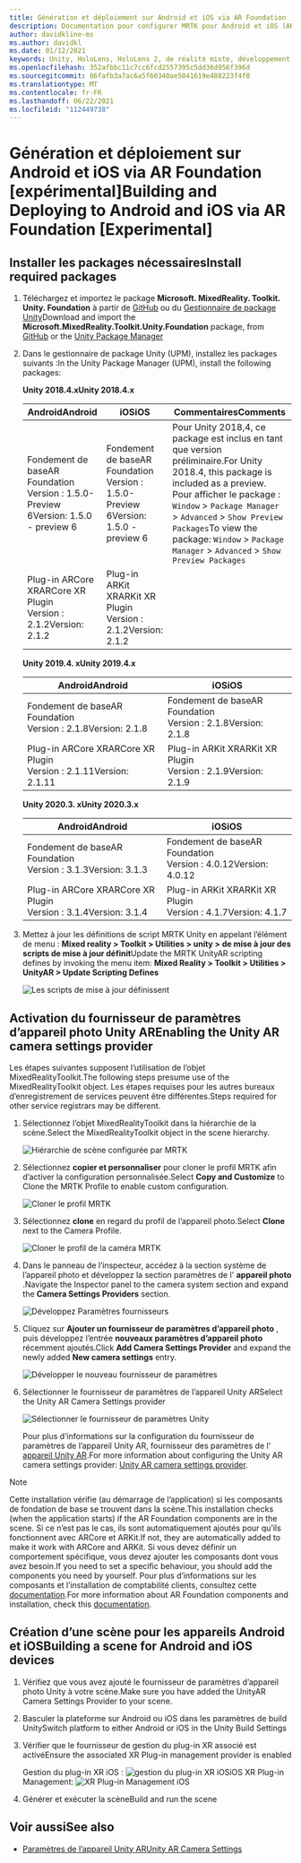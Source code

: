 ```yaml
---
title: Génération et déploiement sur Android et iOS via AR Foundation
description: Documentation pour configurer MRTK pour Android et iOS (ARFoundation) dans Unity
author: davidkline-ms
ms.author: davidkl
ms.date: 01/12/2021
keywords: Unity, HoloLens, HoloLens 2, de réalité mixte, développement, MRTK, AR Core, kit AR, iOS, IOS, Android, comptabilité basique
ms.openlocfilehash: 352afbbc11c7cc6fcd2557395c5dd36d956f396d
ms.sourcegitcommit: 86fafb3a7ac6a5f60340ae5041619e488223f4f0
ms.translationtype: MT
ms.contentlocale: fr-FR
ms.lasthandoff: 06/22/2021
ms.locfileid: "112449738"
---
```

# <a name="building-and-deploying-to-android-and-ios-via-ar-foundation-experimental"></a><span data-ttu-id="8fd80-104">Génération et déploiement sur Android et iOS via AR Foundation [expérimental]</span><span class="sxs-lookup"><span data-stu-id="8fd80-104">Building and Deploying to Android and iOS via AR Foundation [Experimental]</span></span>

## <a name="install-required-packages"></a><span data-ttu-id="8fd80-105">Installer les packages nécessaires</span><span class="sxs-lookup"><span data-stu-id="8fd80-105">Install required packages</span></span>

1. <span data-ttu-id="8fd80-106">Téléchargez et importez le package **Microsoft. MixedReality. Toolkit. Unity. Foundation** à partir de [GitHub](https://github.com/microsoft/MixedRealityToolkit-Unity/releases/) ou du [Gestionnaire de package Unity](../configuration/usingupm.md)</span><span class="sxs-lookup"><span data-stu-id="8fd80-106">Download and import the **Microsoft.MixedReality.Toolkit.Unity.Foundation** package, from [GitHub](https://github.com/microsoft/MixedRealityToolkit-Unity/releases/) or the [Unity Package Manager](../configuration/usingupm.md)</span></span>

1. <span data-ttu-id="8fd80-107">Dans le gestionnaire de package Unity (UPM), installez les packages suivants :</span><span class="sxs-lookup"><span data-stu-id="8fd80-107">In the Unity Package Manager (UPM), install the following packages:</span></span>

    <span data-ttu-id="8fd80-108">**Unity 2018.4.x**</span><span class="sxs-lookup"><span data-stu-id="8fd80-108">**Unity 2018.4.x**</span></span>

    | <span data-ttu-id="8fd80-109">**Android**</span><span class="sxs-lookup"><span data-stu-id="8fd80-109">**Android**</span></span> | <span data-ttu-id="8fd80-110">**iOS**</span><span class="sxs-lookup"><span data-stu-id="8fd80-110">**iOS**</span></span> | <span data-ttu-id="8fd80-111">Commentaires</span><span class="sxs-lookup"><span data-stu-id="8fd80-111">Comments</span></span> |
    | --- | --- | --- |
    | <span data-ttu-id="8fd80-112">Fondement de base</span><span class="sxs-lookup"><span data-stu-id="8fd80-112">AR Foundation</span></span>  <br/> <span data-ttu-id="8fd80-113">Version : 1.5.0-Preview 6</span><span class="sxs-lookup"><span data-stu-id="8fd80-113">Version: 1.5.0 - preview 6</span></span> | <span data-ttu-id="8fd80-114">Fondement de base</span><span class="sxs-lookup"><span data-stu-id="8fd80-114">AR Foundation</span></span>  <br/> <span data-ttu-id="8fd80-115">Version : 1.5.0-Preview 6</span><span class="sxs-lookup"><span data-stu-id="8fd80-115">Version: 1.5.0 - preview 6</span></span> | <span data-ttu-id="8fd80-116">Pour Unity 2018,4, ce package est inclus en tant que version préliminaire.</span><span class="sxs-lookup"><span data-stu-id="8fd80-116">For Unity 2018.4, this package is included as a preview.</span></span> <span data-ttu-id="8fd80-117">Pour afficher le package : `Window` > `Package Manager` > `Advanced` > `Show Preview Packages`</span><span class="sxs-lookup"><span data-stu-id="8fd80-117">To view the package: `Window` > `Package Manager` > `Advanced` > `Show Preview Packages`</span></span> |
    | <span data-ttu-id="8fd80-118">Plug-in ARCore XR</span><span class="sxs-lookup"><span data-stu-id="8fd80-118">ARCore XR Plugin</span></span> <br/> <span data-ttu-id="8fd80-119">Version : 2.1.2</span><span class="sxs-lookup"><span data-stu-id="8fd80-119">Version: 2.1.2</span></span> | <span data-ttu-id="8fd80-120">Plug-in ARKit XR</span><span class="sxs-lookup"><span data-stu-id="8fd80-120">ARKit XR Plugin</span></span> <br/> <span data-ttu-id="8fd80-121">Version : 2.1.2</span><span class="sxs-lookup"><span data-stu-id="8fd80-121">Version: 2.1.2</span></span> | |

    <span data-ttu-id="8fd80-122">**Unity 2019.4. x**</span><span class="sxs-lookup"><span data-stu-id="8fd80-122">**Unity 2019.4.x**</span></span>

    | <span data-ttu-id="8fd80-123">**Android**</span><span class="sxs-lookup"><span data-stu-id="8fd80-123">**Android**</span></span> | <span data-ttu-id="8fd80-124">**iOS**</span><span class="sxs-lookup"><span data-stu-id="8fd80-124">**iOS**</span></span> |
    | --- | --- |
    | <span data-ttu-id="8fd80-125">Fondement de base</span><span class="sxs-lookup"><span data-stu-id="8fd80-125">AR Foundation</span></span>  <br/> <span data-ttu-id="8fd80-126">Version : 2.1.8</span><span class="sxs-lookup"><span data-stu-id="8fd80-126">Version: 2.1.8</span></span> |  <span data-ttu-id="8fd80-127">Fondement de base</span><span class="sxs-lookup"><span data-stu-id="8fd80-127">AR Foundation</span></span>  <br/> <span data-ttu-id="8fd80-128">Version : 2.1.8</span><span class="sxs-lookup"><span data-stu-id="8fd80-128">Version: 2.1.8</span></span> |
    | <span data-ttu-id="8fd80-129">Plug-in ARCore XR</span><span class="sxs-lookup"><span data-stu-id="8fd80-129">ARCore XR Plugin</span></span> <br/> <span data-ttu-id="8fd80-130">Version : 2.1.11</span><span class="sxs-lookup"><span data-stu-id="8fd80-130">Version: 2.1.11</span></span> | <span data-ttu-id="8fd80-131">Plug-in ARKit XR</span><span class="sxs-lookup"><span data-stu-id="8fd80-131">ARKit XR Plugin</span></span> <br/> <span data-ttu-id="8fd80-132">Version : 2.1.9</span><span class="sxs-lookup"><span data-stu-id="8fd80-132">Version: 2.1.9</span></span> |

    <span data-ttu-id="8fd80-133">**Unity 2020.3. x**</span><span class="sxs-lookup"><span data-stu-id="8fd80-133">**Unity 2020.3.x**</span></span>

    | <span data-ttu-id="8fd80-134">**Android**</span><span class="sxs-lookup"><span data-stu-id="8fd80-134">**Android**</span></span> | <span data-ttu-id="8fd80-135">**iOS**</span><span class="sxs-lookup"><span data-stu-id="8fd80-135">**iOS**</span></span> |
    | --- | --- |
    | <span data-ttu-id="8fd80-136">Fondement de base</span><span class="sxs-lookup"><span data-stu-id="8fd80-136">AR Foundation</span></span>  <br/> <span data-ttu-id="8fd80-137">Version : 3.1.3</span><span class="sxs-lookup"><span data-stu-id="8fd80-137">Version: 3.1.3</span></span> |  <span data-ttu-id="8fd80-138">Fondement de base</span><span class="sxs-lookup"><span data-stu-id="8fd80-138">AR Foundation</span></span>  <br/> <span data-ttu-id="8fd80-139">Version : 4.0.12</span><span class="sxs-lookup"><span data-stu-id="8fd80-139">Version: 4.0.12</span></span> |
    | <span data-ttu-id="8fd80-140">Plug-in ARCore XR</span><span class="sxs-lookup"><span data-stu-id="8fd80-140">ARCore XR Plugin</span></span> <br/> <span data-ttu-id="8fd80-141">Version : 3.1.4</span><span class="sxs-lookup"><span data-stu-id="8fd80-141">Version: 3.1.4</span></span> | <span data-ttu-id="8fd80-142">Plug-in ARKit XR</span><span class="sxs-lookup"><span data-stu-id="8fd80-142">ARKit XR Plugin</span></span> <br/> <span data-ttu-id="8fd80-143">Version : 4.1.7</span><span class="sxs-lookup"><span data-stu-id="8fd80-143">Version: 4.1.7</span></span> |

1. <span data-ttu-id="8fd80-144">Mettez à jour les définitions de script MRTK Unity en appelant l’élément de menu : **Mixed reality > Toolkit > Utilities > unity > de mise à jour des scripts de mise à jour définit**</span><span class="sxs-lookup"><span data-stu-id="8fd80-144">Update the MRTK UnityAR scripting defines by invoking the menu item: **Mixed Reality > Toolkit > Utilities > UnityAR > Update Scripting Defines**</span></span>

    ![Les scripts de mise à jour définissent](../features/images/UpdateScriptingDefineUnityAR.png)


## <a name="enabling-the-unity-ar-camera-settings-provider"></a><span data-ttu-id="8fd80-146">Activation du fournisseur de paramètres d’appareil photo Unity AR</span><span class="sxs-lookup"><span data-stu-id="8fd80-146">Enabling the Unity AR camera settings provider</span></span>

<span data-ttu-id="8fd80-147">Les étapes suivantes supposent l’utilisation de l’objet MixedRealityToolkit.</span><span class="sxs-lookup"><span data-stu-id="8fd80-147">The following steps presume use of the MixedRealityToolkit object.</span></span> <span data-ttu-id="8fd80-148">Les étapes requises pour les autres bureaux d’enregistrement de services peuvent être différentes.</span><span class="sxs-lookup"><span data-stu-id="8fd80-148">Steps required for other service registrars may be different.</span></span>

1. <span data-ttu-id="8fd80-149">Sélectionnez l’objet MixedRealityToolkit dans la hiérarchie de la scène.</span><span class="sxs-lookup"><span data-stu-id="8fd80-149">Select the MixedRealityToolkit object in the scene hierarchy.</span></span>

    ![Hiérarchie de scène configurée par MRTK](../features/images/MRTK_ConfiguredHierarchy.png)

1. <span data-ttu-id="8fd80-151">Sélectionnez **copier et personnaliser** pour cloner le profil MRTK afin d’activer la configuration personnalisée.</span><span class="sxs-lookup"><span data-stu-id="8fd80-151">Select **Copy and Customize** to Clone the MRTK Profile to enable custom configuration.</span></span>

    ![Cloner le profil MRTK](../features/images/camera-system/CloneProfileARFoundation.png)

1. <span data-ttu-id="8fd80-153">Sélectionnez **clone** en regard du profil de l’appareil photo.</span><span class="sxs-lookup"><span data-stu-id="8fd80-153">Select **Clone** next to the Camera Profile.</span></span>

    ![Cloner le profil de la caméra MRTK](../features/images/camera-system/CloneCameraProfileARFoundation.png)

1. <span data-ttu-id="8fd80-155">Dans le panneau de l’inspecteur, accédez à la section système de l’appareil photo et développez la section paramètres de l' **appareil photo** .</span><span class="sxs-lookup"><span data-stu-id="8fd80-155">Navigate the Inspector panel to the camera system section and expand the **Camera Settings Providers** section.</span></span>

    ![Développez Paramètres fournisseurs](../features/images/camera-system/ExpandProviders.png)

1. <span data-ttu-id="8fd80-157">Cliquez sur **Ajouter un fournisseur de paramètres d’appareil photo** , puis développez l’entrée **nouveaux paramètres d’appareil photo** récemment ajoutés.</span><span class="sxs-lookup"><span data-stu-id="8fd80-157">Click **Add Camera Settings Provider** and expand the newly added **New camera settings** entry.</span></span>

    ![Développer le nouveau fournisseur de paramètres](../features/images/camera-system/ExpandNewProvider.png)

1. <span data-ttu-id="8fd80-159">Sélectionner le fournisseur de paramètres de l’appareil Unity AR</span><span class="sxs-lookup"><span data-stu-id="8fd80-159">Select the Unity AR Camera Settings provider</span></span>

    ![Sélectionner le fournisseur de paramètres Unity](../features/images/camera-system/SelectUnityArSettings.png)

    <span data-ttu-id="8fd80-161">Pour plus d’informations sur la configuration du fournisseur de paramètres de l’appareil Unity AR, fournisseur des paramètres de l' [appareil Unity AR](../features/camera-system/unity-ar-camera-settings.md).</span><span class="sxs-lookup"><span data-stu-id="8fd80-161">For more information about configuring the Unity AR camera settings provider: [Unity AR camera settings provider](../features/camera-system/unity-ar-camera-settings.md).</span></span>

> [!NOTE]
> <span data-ttu-id="8fd80-162">Cette installation vérifie (au démarrage de l’application) si les composants de fondation de base se trouvent dans la scène.</span><span class="sxs-lookup"><span data-stu-id="8fd80-162">This installation checks (when the application starts) if the AR Foundation components are in the scene.</span></span> <span data-ttu-id="8fd80-163">Si ce n’est pas le cas, ils sont automatiquement ajoutés pour qu’ils fonctionnent avec ARCore et ARKit.</span><span class="sxs-lookup"><span data-stu-id="8fd80-163">If not, they are automatically added to make it work with ARCore and ARKit.</span></span>
> <span data-ttu-id="8fd80-164">Si vous devez définir un comportement spécifique, vous devez ajouter les composants dont vous avez besoin.</span><span class="sxs-lookup"><span data-stu-id="8fd80-164">If you need to set a specific behaviour, you should add the components you need by yourself.</span></span>
> <span data-ttu-id="8fd80-165">Pour plus d’informations sur les composants et l’installation de comptabilité clients, consultez cette [documentation](https://docs.unity3d.com/Packages/com.unity.xr.arfoundation@2.2/manual/index.html#samples).</span><span class="sxs-lookup"><span data-stu-id="8fd80-165">For more information about AR Foundation components and installation, check this [documentation](https://docs.unity3d.com/Packages/com.unity.xr.arfoundation@2.2/manual/index.html#samples).</span></span>

## <a name="building-a-scene-for-android-and-ios-devices"></a><span data-ttu-id="8fd80-166">Création d’une scène pour les appareils Android et iOS</span><span class="sxs-lookup"><span data-stu-id="8fd80-166">Building a scene for Android and iOS devices</span></span>

1. <span data-ttu-id="8fd80-167">Vérifiez que vous avez ajouté le fournisseur de paramètres d’appareil photo Unity à votre scène.</span><span class="sxs-lookup"><span data-stu-id="8fd80-167">Make sure you have added the UnityAR Camera Settings Provider to your scene.</span></span>

1. <span data-ttu-id="8fd80-168">Basculer la plateforme sur Android ou iOS dans les paramètres de build Unity</span><span class="sxs-lookup"><span data-stu-id="8fd80-168">Switch platform to either Android or iOS in the Unity Build Settings</span></span>

1. <span data-ttu-id="8fd80-169">Vérifier que le fournisseur de gestion du plug-in XR associé est activé</span><span class="sxs-lookup"><span data-stu-id="8fd80-169">Ensure the associated XR Plug-in management provider is enabled</span></span>

    <span data-ttu-id="8fd80-170">Gestion du plug-in XR iOS :  ![ gestion du plug-in XR iOS](../features/images/XRManagementiOS.png)</span><span class="sxs-lookup"><span data-stu-id="8fd80-170">iOS XR Plug-in Management:  ![XR Plug-in Management iOS](../features/images/XRManagementiOS.png)</span></span>

1. <span data-ttu-id="8fd80-171">Générer et exécuter la scène</span><span class="sxs-lookup"><span data-stu-id="8fd80-171">Build and run the scene</span></span>

## <a name="see-also"></a><span data-ttu-id="8fd80-172">Voir aussi</span><span class="sxs-lookup"><span data-stu-id="8fd80-172">See also</span></span>

- [<span data-ttu-id="8fd80-173">Paramètres de l’appareil Unity AR</span><span class="sxs-lookup"><span data-stu-id="8fd80-173">Unity AR Camera Settings</span></span>](../features/camera-system/unity-ar-camera-settings.md)
